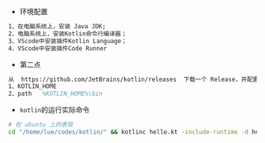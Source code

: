 - 环境配置

```tex
1、在电脑系统上，安装 Java JDK;
2、电脑系统上，安装Kotlin命令行编译器；
3、VScode中安装插件Kotlin Language；
4、VScode中安装插件Code Runner
```

- 第二点

```tex
从  https://github.com/JetBrains/kotlin/releases  下载一个 Release，并配置好环境变量。
1、KOTLIN_HOME
2、path   %KOTLIN_HOME%\bin
```

- `kotlin`的运行实际命令

```bash
# 在 ubuntu 上的表现
cd "/home/lue/codes/kotlin/" && kotlinc hello.kt -include-runtime -d hello.jar && java -jar hello.jar
```

